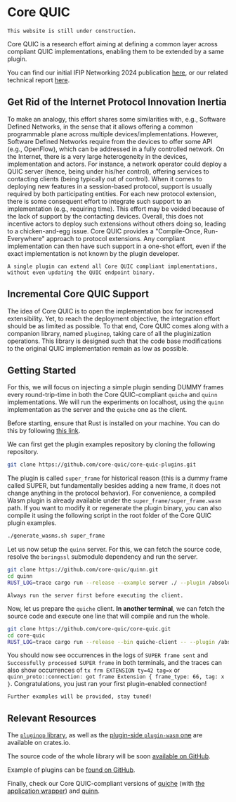 # Core QUIC

```{warning}
This website is still under construction.
```

Core QUIC is a research effort aiming at defining a common layer across compliant QUIC implementations, enabling them to be extended by a same plugin.

You can find our initial IFIP Networking 2024 publication [here](10.23919/IFIPNetworking62109.2024.10619827), or our related technical report [here](https://doi.org/10.48550/arXiv.2405.01279).

## Get Rid of the Internet Protocol Innovation Inertia

To make an analogy, this effort shares some similarities with, e.g., Software Defined Networks, in the sense that it allows offering a common programmable plane across multiple devices/implementations.
However, Software Defined Networks require from the devices to offer some API (e.g., OpenFlow), which can be addressed in a fully controlled network.
On the Internet, there is a very large heterogeneity in the devices, implementation and actors.
For instance, a network operator could deploy a QUIC server (hence, being under his/her control), offering services to contacting clients (being typically out of control).
When it comes to deploying new features in a session-based protocol, support is usually required by both participating entities.
For each new protocol extension, there is some consequent effort to integrate such support to an implementation (e.g., requiring time).
This effort may be voided because of the lack of support by the contacting devices.
Overall, this does not incentive actors to deploy such extensions without others doing so, leading to a chicken-and-egg issue.
Core QUIC provides a "Compile-Once, Run-Everywhere" approach to protocol extensions.
Any compliant implementation can then have such support in a one-shot effort, even if the exact implementation is not known by the plugin developer.

```{epigraph}
A single plugin can extend all Core QUIC compliant implementations, without even updating the QUIC endpoint binary.
```

## Incremental Core QUIC Support

The idea of Core QUIC is to open the implementation box for increased extensibility.
Yet, to reach the deployment objective, the integration effort should be as limited as possible.
To that end, Core QUIC comes along with a companion library, named `pluginop`, taking care of all the pluginization operations.
This library is designed such that the code base modifications to the original QUIC implementation remain as low as possible.

## Getting Started

For this, we will focus on injecting a simple plugin sending DUMMY frames every round-trip-time in both the Core QUIC-compliant `quiche` and `quinn` implementations.
We will run the experiments on localhost, using the `quinn` implementation as the server and the `quiche` one as the client.

Before starting, ensure that Rust is installed on your machine.
You can do this by following [this link](https://www.rust-lang.org/learn/get-started).

We can first get the plugin examples repository by cloning the following repository.
```bash
git clone https://github.com/core-quic/core-quic-plugins.git
```
The plugin is called `super_frame` for historical reason (this is a dummy frame called SUPER, but fundamentally besides adding a new frame, it does not change anything in the protocol behavior).
For convenience, a compiled Wasm plugin is already available under the `super_frame/super_frame.wasm` path.
If you want to modify it or regenerate the plugin binary, you can also compile it using the following script in the root folder of the Core QUIC plugin examples.
```bash
./generate_wasms.sh super_frame
```

Let us now setup the `quinn` server.
For this, we can fetch the source code, resolve the `boringssl` submodule dependency and run the server.
```bash
git clone https://github.com/core-quic/quinn.git
cd quinn
RUST_LOG=trace cargo run --release --example server ./ --plugin /absolute/path/to/core-quic-plugins/super-frame/super_frame.wasm
```

```{note}
Always run the server first before executing the client.
```

Now, let us prepare the `quiche` client.
**In another terminal**, we can fetch the source code and execute one line that will compile and run the whole.
```bash
git clone https://github.com/core-quic/core-quic.git
cd core-quic
RUST_LOG=trace cargo run --release --bin quiche-client -- --plugin /absolute/path/to/core-quic-plugins/super-frame/super_frame.wasm --no-verify "https://[::1]:4433/Cargo.toml"
```

You should now see occurrences in the logs of `SUPER frame sent` and `Successfully processed SUPER frame` in both terminals, and the traces can also show occurrences of `tx frm EXTENSION ty=42 tag=x` or `quinn_proto::connection: got frame Extension { frame_type: 66, tag: x }`.
Congratulations, you just ran your first plugin-enabled connection!

```{warning}
Further examples will be provided, stay tuned!
```

## Relevant Resources

The [`pluginop` library](https://crates.io/crates/pluginop), as well as the [plugin-side `plugin-wasm` one](https://crates.io/crates/pluginop-wasm) are available on crates.io.

The source code of the whole library will be soon [available on GitHub](https://github.com/core-quic/pluginop).

Example of plugins can be [found on GitHub](https://github.com/core-quic/core-quic-plugins).

Finally, check our Core QUIC-compliant versions of [quiche](https://github.com/core-quic/quiche) (with [the application wrapper](https://github.com/core-quic/core-quic)) and [quinn](https://github.com/core-quic/quinn).